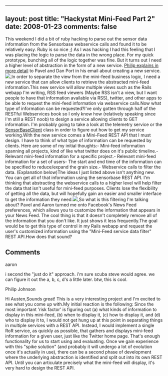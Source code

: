 
---
layout: post
title: "Hackystat Mini-Feed Part 2"
date: 2008-01-23
comments: false
---


This weekend I did a bit of ruby hacking to parse out the sensor data information from the Sensorbase webservice calls and found it to be relatively easy.  Ruby is so nice ;)  As I was hacking I had this feeling that I was placing the logic to parse the data in the wrong place.  For my quick prototype, bunching all of the logic together was fine.  But it turns out I need a higher level of abstraction in the form of a new service.  [Philip explains in more detail][1]  to Pavel and Dan Port in his email about creating a new service.[![][2] ][3] In order to separate the view from the mini-feed business logic, I need a new service that can allow clients to retrieve the abstracted mini-feed information.This new service will allow multiple views such as the Rails webapp I'm writing, RSS feed viewers (Maybe RSS isn't a view, but I want people to have that information available via RSS), twitter, and other apps to be able to request the mini-feed information via webservice calls.Now what type of information can be requested?I've only gotten through half of the RESTful Webservices book so I only know how (relatively speaking since I'm still a REST noob) to design a service allowing clients to GET information.  I'm probably going to take a look at the telemetry service or the [SensorBaseClient][4]  class in order to figure out how to get my service working.With the new service comes a Mini-Feed REST API that I must design.  I have to think of what type of information can be requested by clients.  Here are some of my initial thoughts:- Mini-feed information spanning all projects, kind of like what twitter does on it's public timeline.- Relevant mini-feed information for a specific project.- Relevant mini-feed information for a set of users- The start and end time of the information can be specified to reduce/expand the grain size.- Webservice calls to filter the data. (Explanation below)The ideas I just listed above isn't anything new.  You can get all of that information using the sensorbase REST API.  I'm thinking that abstracting the webservice calls to a higher level will help filter the data that isn't useful for mini-feed purposes.  Clients lose the flexibility of getting all the data, but will hopefully gain an easier and smaller interface to get the information they need.[![][5] ][6] So what is this filtering I'm talking about?  Pavel and Aaron turned me onto Facebook's News Feed preferences, which allows you to customize the information that appears in your News Feed.  The cool thing is that it doesn't completely remove all of the information that you don't like.  It just shows it less frequently.The goal would be to get this type of control in my Rails webapp and request the user's customized information using the "Mini-Feed service data filter" REST API.How does that sound?[][7] 
## Comments ##




aaron

i second the "just do it" approach. i'm sure scuba steve would agree. we can figure it out the a, b, c, d's a little later. btw, this is cool.


Philip Johnson

Hi Austen,Sounds great!  This is a very interesting project and I'm excited to see what you come up with.My initial reaction is the following:  Since the most important 'risk factor' is figuring out (a) what kinds of information to display in this mini-feed, (b) when to display it, (c) how to display it, and (d) who to display it to,  I would not get hung up at this point in separating things in multiple services with a REST API. Instead, I would implement a single RoR service, as quickly as possible, that gathers and displays  mini-feed information for a given user, just like the Twitter home page. That's enough functionality for us to start using and evaluating. Once we gain experience with this "spike solution" (and probably it will undergo a lot of evolution once it's actually in use), there can be a second phase of development where the underlying abstraction is identified and split out into its own REST API.  Until you can articulate precisely what the mini-feed will display, it's very hard to design the REST API.




  [1]: http://groups.google.com/group/hackystat-dev/msg/4ef6d1ed3ded82fd
  [2]: http://4.bp.blogspot.com/_gZ-LJtj9hxw/R5cjR-bD7bI/AAAAAAAAAEg/K4jJukZ4wbY/s320/mini-feed-stack.jpg
  [3]: http://4.bp.blogspot.com/_gZ-LJtj9hxw/R5cjR-bD7bI/AAAAAAAAAEg/K4jJukZ4wbY/s1600-h/mini-feed-stack.jpg
  [4]: http://hackystat-sensorbase-uh.googlecode.com/svn/trunk/javadoc/org/hackystat/sensorbase/client/SensorBaseClient.html
  [5]: http://4.bp.blogspot.com/_gZ-LJtj9hxw/R5cov-bD7cI/AAAAAAAAAEo/gYw8RVQqqyQ/s320/facebook_eq.JPG
  [6]: http://4.bp.blogspot.com/_gZ-LJtj9hxw/R5cov-bD7cI/AAAAAAAAAEo/gYw8RVQqqyQ/s1600-h/facebook_eq.JPG
  [7]: http://3.bp.blogspot.com/_gZ-LJtj9hxw/R5ch7ubD7ZI/AAAAAAAAAEQ/3uNE-zyZU24/s1600-h/mini-feed-stack.jpg
